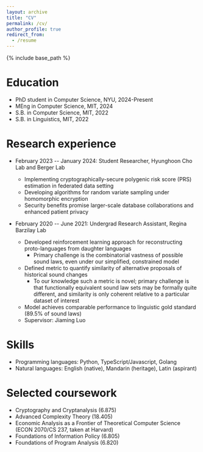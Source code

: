 ```yaml
---
layout: archive
title: "CV"
permalink: /cv/
author_profile: true
redirect_from:
  - /resume
---
```


{% include base_path %}

Education
======
* PhD student in Computer Science, NYU, 2024-Present
* MEng in Computer Science, MIT, 2024
* S.B. in Computer Science, MIT, 2022
* S.B. in Linguistics, MIT, 2022

Research experience
======
* February 2023 -- January 2024: Student Researcher, Hyunghoon Cho Lab and Berger Lab
  * Implementing cryptographically-secure polygenic risk score (PRS) estimation in federated data setting
  * Developing algorithms for random variate sampling under homomorphic encryption
  * Security benefits promise larger-scale database collaborations and enhanced patient privacy

* February 2020 -- June 2021: Undergrad Research Assistant, Regina Barzilay Lab
  * Developed reinforcement learning approach for reconstructing proto-languages from daughter languages
    * Primary challenge is the combinatorial vastness of possible sound laws, even under our simplified, constrained model
  * Defined metric to quantify similarity of alternative proposals of historical sound changes
    * To our knowledge such a metric is novel; primary challenge is that functionally equivalent sound law sets may be formally quite different, and similarity is only coherent relative to a particular dataset of interest
  * Model achieves comparable performance to linguistic gold standard (89.5% of sound laws)
  * Supervisor: Jiaming Luo
  
Skills
======
* Programming languages: Python, TypeScript/Javascript, Golang
* Natural languages: English (native), Mandarin (heritage), Latin (aspirant)

Selected coursework
======
* Cryptography and Cryptanalysis (6.875)
* Advanced Complexity Theory (18.405)
* Economic Analysis as a Frontier of Theoretical Computer Science (ECON 2070/CS 237, taken at Harvard)
* Foundations of Information Policy (6.805)
* Foundations of Program Analysis (6.820)
